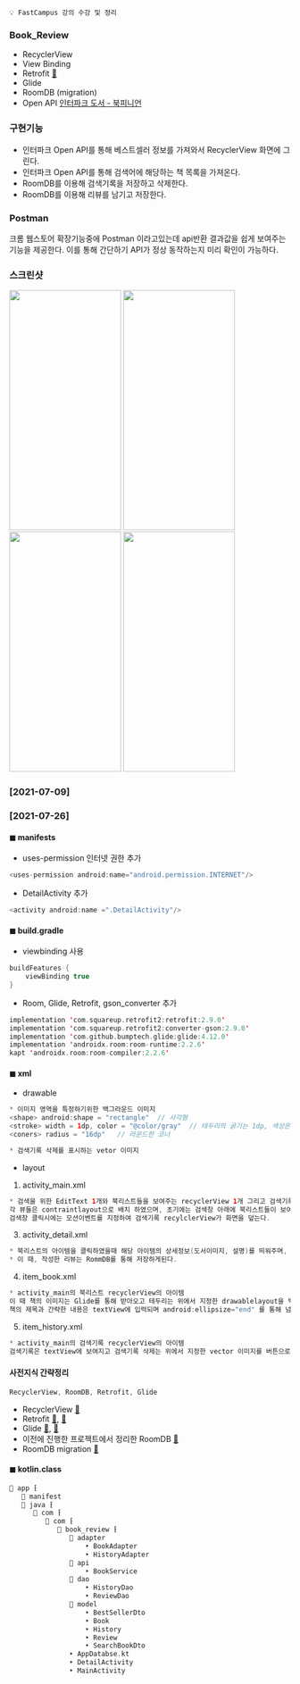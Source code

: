 ```💡 FastCampus 강의 수강 및 정리```

### Book_Review
+ RecyclerView
+ View Binding
+ Retrofit [🧷](https://square.github.io/retrofit/)
+ Glide
+ RoomDB (migration)
+ Open API [인터파크 도서 - 북피니언](http://book.interpark.com/blog/bookpinion/bookpinionOpenAPIInfo.rdo)
 
### 구현기능
+ 인터파크 Open API를 통해 베스트셀러 정보를 가져와서 RecyclerView 화면에 그린다.
+ 인터파크 Open API를 통해 검색어에 해당하는 책 목록을 가져온다.
+ RoomDB를 이용해 검색기록을 저장하고 삭제한다.
+ RoomDB를 이용해 리뷰를 남기고 저장한다.

### Postman
크롬 웹스토어 확장기능중에 Postman 이라고있는데 api반환 결과값을 쉽게 보여주는 기능을 제공한다. 이를 통해 간단하기 API가 정상 동작하는지 미리 확인이 가능하다.  

### 스크린샷  
<img src="https://user-images.githubusercontent.com/63087903/119836552-c93b9400-bf3c-11eb-9a10-471ec545e2dd.jpg" width="200" height="430"> <img src="https://user-images.githubusercontent.com/63087903/119836556-c9d42a80-bf3c-11eb-8609-390792e71cae.jpg" width="200" height="430"> <img src="https://user-images.githubusercontent.com/63087903/119836564-cb055780-bf3c-11eb-9973-6d129a92316f.jpg" width="200" height="430"> <img src="https://user-images.githubusercontent.com/63087903/119836560-ca6cc100-bf3c-11eb-856e-78bf61618f3d.jpg" width="200" height="430">

### [2021-07-09]
### [2021-07-26]
#### ◼ manifests
+ uses-permission 인터넷 권한 추가
 ```KOTLIN
 <uses-permission android:name="android.permission.INTERNET"/>
 ```
+ DetailActivity 추가
 ```KOTLIN
 <activity android:name =".DetailActivity"/>
 ```
#### ◼ build.gradle
+ viewbinding 사용
 ```KOTLIN
 buildFeatures {
     viewBinding true
 }
 ```
+ Room, Glide, Retrofit, gson_converter 추가
 ```KOTLIN
 implementation 'com.squareup.retrofit2:retrofit:2.9.0'
 implementation 'com.squareup.retrofit2:converter-gson:2.9.0'
 implementation 'com.github.bumptech.glide:glide:4.12.0'
 implementation 'androidx.room:room-runtime:2.2.6'
 kapt 'androidx.room:room-compiler:2.2.6'
 ```
#### ◼ xml
+ drawable
 ```KOTLIN
 * 이미지 영역을 특정하기위한 백그라운드 이미지
 <shape> android:shape = "rectangle"  // 사각형
 <stroke> width = 1dp, color = "@color/gray"  // 테두리의 굵기는 1dp, 색상은 회색
 <coners> radius = "16dp"   // 라운드한 코너
 
 * 검색기록 삭제를 표시하는 vetor 이미지
 ```
+ layout  
 1. activity_main.xml
  ```KOTLIN
  * 검색을 위한 EditText 1개와 북리스트들을 보여주는 recyclerView 1개 그리고 검색기록을 보여주는 recylcerView 1개가 존재
  각 뷰들은 contraintlayout으로 배치 하였으며, 초기에는 검색창 아래에 북리스트들이 보여지는 형태이고,
  검색창 클릭시에는 모션이벤트를 지정하여 검색기록 recylclerView가 화면을 덮는다.
  ```
 3. activity_detail.xml  
 ```KOTLIN
 * 북리스트의 아이템을 클릭하였을때 해당 아이템의 상세정보(도서이미지, 설명)를 띄워주며, 리뷰를 남길 수 있다.
 * 이 때, 작성한 리뷰는 RommDB를 통해 저장하게된다.
 ```
 4. item_book.xml
  ```KOTLIN
  * activity_main의 북리스트 recyclerView의 아이템
  이 때 책의 이미지는 Glide를 통해 받아오고 테두리는 위에서 지정한 drawablelayout을 백그라운드로 두었다.
  책의 제목과 간략한 내용은 textView에 입력되며 android:ellipsize="end" 를 통해 넘어가는 부분은 ... 으로 표시하였다.
  ```
 5. item_history.xml  
 ```KOTLIN
 * activity_main의 검색기록 recyclerView의 아이템
 검색기록은 textView에 보여지고 검색기록 삭제는 위에서 지정한 vector 이미지를 버튼으로 두었다.
 ```
 
#### 사전지식 간략정리
```KOTLIN 
RecyclerView, RoomDB, Retrofit, Glide
```
+ RecyclerView [📌](https://developer.android.com/guide/topics/ui/layout/recyclerview?hl=ko)
+ Retrofit [📌](https://square.github.io/retrofit/), [📌](https://github.com/square/retrofit)
+ Glide [📌](https://bumptech.github.io/glide/), [📌](https://github.com/bumptech/glide)
+ 이전에 진행한 프로젝트에서 정리한 RoomDB [🥕](https://github.com/h0keun/Calculator)
+ RoomDB migration [📌](https://developer.android.com/training/data-storage/room/migrating-db-versions?hl=ko)

#### ◼ kotlin.class
```KOTLIN
📂 app ⁅
   📂 manifest
   📂 java ⁅
      📂 com ⁅
         📂 com ⁅
            📂 book_review ⁅
               📂 adapter
                   ‣ BookAdapter
                   ‣ HistoryAdapter
               📂 api
                   ‣ BookService
               📂 dao
                   ‣ HistoryDao
                   ‣ ReviewDao
               📂 model
                   ‣ BestSellerDto
                   ‣ Book
                   ‣ History
                   ‣ Review
                   ‣ SearchBookDto
               ‣ AppDatabse.kt
               ‣ DetailActivity
               ‣ MainActivity            
```
